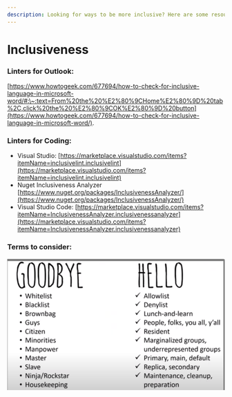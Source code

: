 ```yaml
---
description: Looking for ways to be more inclusive? Here are some resources to level up!
---
```


# Inclusiveness

### Linters for Outlook:

&#x20;[https://www.howtogeek.com/677694/how-to-check-for-inclusive-language-in-microsoft-word/#:\~:text=From%20the%20%E2%80%9CHome%E2%80%9D%20tab%2C,click%20the%20%E2%80%9COK%E2%80%9D%20button](https://www.howtogeek.com/677694/how-to-check-for-inclusive-language-in-microsoft-word/).

### Linters for Coding:

* Visual Studio: [https://marketplace.visualstudio.com/items?itemName=inclusivelint.inclusivelint](https://marketplace.visualstudio.com/items?itemName=inclusivelint.inclusivelint)
* Nuget Inclusiveness Analyzer [https://www.nuget.org/packages/InclusivenessAnalyzer/](https://www.nuget.org/packages/InclusivenessAnalyzer/)
* Visual Studio Code:  [https://marketplace.visualstudio.com/items?itemName=InclusivenessAnalyzer.inclusivenessanalyzer](https://marketplace.visualstudio.com/items?itemName=InclusivenessAnalyzer.inclusivenessanalyzer)

### Terms to consider: 

![](<../../.gitbook/assets/image (1) (1) (1).png>)
